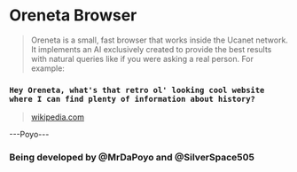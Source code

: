 # Oreneta Browser
> Oreneta is a small, fast browser that works inside the Ucanet network.
> It implements an AI exclusively created to provide the best results with natural 
queries like if you were asking a real person. For example:
### ```Hey Oreneta, what's that retro ol' looking cool website where I can find plenty of information about history? ```
> [wikipedia.com](https://wikipedia.com)

---Poyo---

### Being developed by @MrDaPoyo and @SilverSpace505

